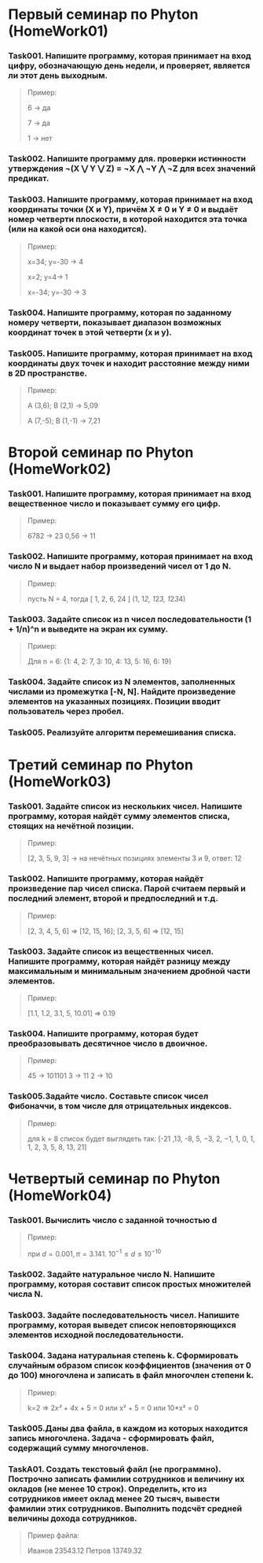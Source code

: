 # Первый семинар по Phyton (HomeWork01)
### Task001. Напишите программу, которая принимает на вход цифру, обозначающую день недели, и проверяет, является ли этот день выходным.
> Пример:
> 
> 6 -> да
> 
> 7 -> да
> 
> 1 -> нет

### Task002. Напишите программу для. проверки истинности утверждения ¬(X ⋁ Y ⋁ Z) = ¬X ⋀ ¬Y ⋀ ¬Z для всех значений предикат.

### Task003. Напишите программу, которая принимает на вход координаты точки (X и Y), причём X ≠ 0 и Y ≠ 0 и выдаёт номер четверти плоскости, в которой находится эта точка (или на какой оси она находится).
> Пример:
> 
> x=34; y=-30 -> 4
> 
> x=2; y=4-> 1
> 
> x=-34; y=-30 -> 3

### Task004. Напишите программу, которая по заданному номеру четверти, показывает диапазон возможных координат точек в этой четверти (x и y).

### Task005. Напишите программу, которая принимает на вход координаты двух точек и находит расстояние между ними в 2D пространстве.
> Пример:
> 
> A (3,6); B (2,1) -> 5,09
> 
> A (7,-5); B (1,-1) -> 7,21



# Второй семинар по Phyton (HomeWork02)
### Task001. Напишите программу, которая принимает на вход вещественное число и показывает сумму его цифр.
> Пример:
>    
> 6782 -> 23
> 0,56 -> 11

### Task002. Напишите программу, которая принимает на вход число N и выдает набор произведений чисел от 1 до N.
> Пример:
>    
> пусть N = 4, тогда [ 1, 2, 6, 24 ] (1, 1*2, 1*2*3, 1*2*3*4)

### Task003. Задайте список из n чисел последовательности (1 + 1/n)^n и выведите на экран их сумму.
> Пример:
>    
> Для n = 6: {1: 4, 2: 7, 3: 10, 4: 13, 5: 16, 6: 19}

### Task004. Задайте список из N элементов, заполненных числами из промежутка [-N, N]. Найдите произведение элементов на указанных позициях. Позиции вводит пользователь через пробел.

### Task005. Реализуйте алгоритм перемешивания списка.



# Третий семинар по Phyton (HomeWork03)
### Task001. Задайте список из нескольких чисел. Напишите программу, которая найдёт сумму элементов списка, стоящих на нечётной позиции.
> Пример:
>    
> [2, 3, 5, 9, 3] -> на нечётных позициях элементы 3 и 9, ответ: 12

### Task002. Напишите программу, которая найдёт произведение пар чисел списка. Парой считаем первый и последний элемент, второй и предпоследний и т.д.
> Пример:
>    
> [2, 3, 4, 5, 6] => [12, 15, 16];
> [2, 3, 5, 6] => [12, 15]

### Task003. Задайте список из вещественных чисел. Напишите программу, которая найдёт разницу между максимальным и минимальным значением дробной части элементов.
> Пример:
>    
> [1.1, 1.2, 3.1, 5, 10.01] => 0.19

### Task004. Напишите программу, которая будет преобразовывать десятичное число в двоичное.
> Пример:
>    
> 45 -> 101101
> 3 -> 11
> 2 -> 10

### Task005.Задайте число. Составьте список чисел Фибоначчи, в том числе для отрицательных индексов.
> Пример:
>
> для k = 8 список будет выглядеть так: [-21 ,13, -8, 5, −3, 2, −1, 1, 0, 1, 1, 2, 3, 5, 8, 13, 21]



# Четвертый семинар по Phyton (HomeWork04)
### Task001. Вычислить число c заданной точностью d
> Пример:
>    
> при $d = 0.001, π = 3.141.$    $10^{-1} ≤ d ≤10^{-10}$

### Task002. Задайте натуральное число N. Напишите программу, которая составит список простых множителей числа N.

### Task003. Задайте последовательность чисел. Напишите программу, которая выведет список неповторяющихся элементов исходной последовательности.

### Task004. Задана натуральная степень k. Сформировать случайным образом список коэффициентов (значения от 0 до 100) многочлена и записать в файл многочлен степени k.
> Пример:
>    
> k=2 => 2*x² + 4*x + 5 = 0 или x² + 5 = 0 или 10*x² = 0

### Task005.Даны два файла, в каждом из которых находится запись многочлена. Задача - сформировать файл, содержащий сумму многочленов.

### TaskA01. Создать текстовый файл (не программно). Построчно записать фамилии сотрудников и величину их окладов (не менее 10 строк). Определить, кто из сотрудников имеет оклад менее 20 тысяч, вывести фамилии этих сотрудников. Выполнить подсчёт средней величины дохода сотрудников.
> Пример файла:
>
> Иванов 23543.12
> Петров 13749.32

